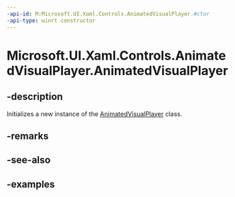 ```yaml
---
-api-id: M:Microsoft.UI.Xaml.Controls.AnimatedVisualPlayer.#ctor
-api-type: winrt constructor
---
```


<!-- Method syntax.
public AnimatedVisualPlayer.AnimatedVisualPlayer()
-->

# Microsoft.UI.Xaml.Controls.AnimatedVisualPlayer.AnimatedVisualPlayer

## -description

Initializes a new instance of the [AnimatedVisualPlayer](animatedvisualplayer.md) class.

## -remarks

## -see-also

## -examples

